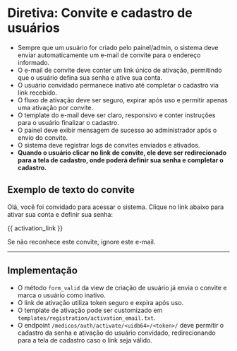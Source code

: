 # Diretiva: Convite e cadastro de usuários

- Sempre que um usuário for criado pelo painel/admin, o sistema deve enviar automaticamente um e-mail de convite para o endereço informado.
- O e-mail de convite deve conter um link único de ativação, permitindo que o usuário defina sua senha e ative sua conta.
- O usuário convidado permanece inativo até completar o cadastro via link recebido.
- O fluxo de ativação deve ser seguro, expirar após uso e permitir apenas uma ativação por convite.
- O template do e-mail deve ser claro, responsivo e conter instruções para o usuário finalizar o cadastro.
- O painel deve exibir mensagem de sucesso ao administrador após o envio do convite.
- O sistema deve registrar logs de convites enviados e ativados.
- **Quando o usuário clicar no link de convite, ele deve ser redirecionado para a tela de cadastro, onde poderá definir sua senha e completar o cadastro.**

## Exemplo de texto do convite

Olá, você foi convidado para acessar o sistema. Clique no link abaixo para ativar sua conta e definir sua senha:

{{ activation_link }}

Se não reconhece este convite, ignore este e-mail.

---

## Implementação
- O método `form_valid` da view de criação de usuário já envia o convite e marca o usuário como inativo.
- O link de ativação utiliza token seguro e expira após uso.
- O template de ativação pode ser customizado em `templates/registration/activation_email.txt`.
- O endpoint `/medicos/auth/activate/<uidb64>/<token>/` deve permitir o cadastro da senha e ativação do usuário convidado, redirecionando para a tela de cadastro caso o link seja válido.
